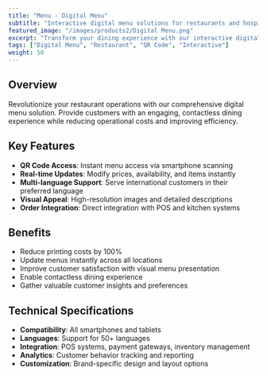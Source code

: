 ```yaml
---
title: "Menu - Digital Menu"
subtitle: "Interactive digital menu solutions for restaurants and hospitality"
featured_image: "/images/products2/Digital Menu.png"
excerpt: "Transform your dining experience with our interactive digital menu system featuring real-time updates and multi-language support."
tags: ["Digital Menu", "Restaurant", "QR Code", "Interactive"]
weight: 50
---
```


## Overview

Revolutionize your restaurant operations with our comprehensive digital menu solution. Provide customers with an engaging, contactless dining experience while reducing operational costs and improving efficiency.

## Key Features

- **QR Code Access**: Instant menu access via smartphone scanning
- **Real-time Updates**: Modify prices, availability, and items instantly
- **Multi-language Support**: Serve international customers in their preferred language
- **Visual Appeal**: High-resolution images and detailed descriptions
- **Order Integration**: Direct integration with POS and kitchen systems

## Benefits

- Reduce printing costs by 100%
- Update menus instantly across all locations
- Improve customer satisfaction with visual menu presentation
- Enable contactless dining experience
- Gather valuable customer insights and preferences

## Technical Specifications

- **Compatibility**: All smartphones and tablets
- **Languages**: Support for 50+ languages
- **Integration**: POS systems, payment gateways, inventory management
- **Analytics**: Customer behavior tracking and reporting
- **Customization**: Brand-specific design and layout options